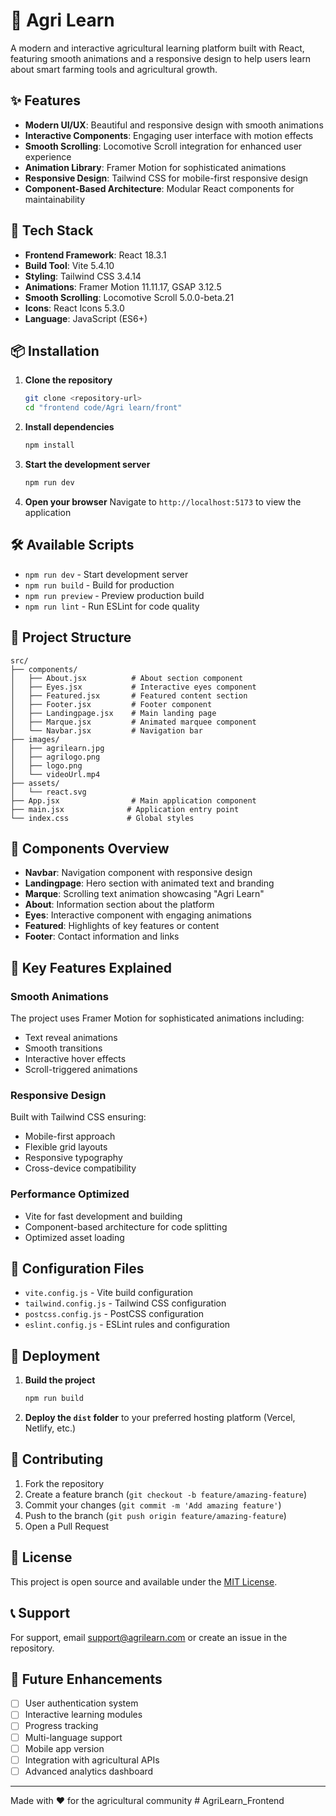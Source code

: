 # 🌱 Agri Learn

A modern and interactive agricultural learning platform built with React, featuring smooth animations and a responsive design to help users learn about smart farming tools and agricultural growth.

## ✨ Features

- **Modern UI/UX**: Beautiful and responsive design with smooth animations
- **Interactive Components**: Engaging user interface with motion effects
- **Smooth Scrolling**: Locomotive Scroll integration for enhanced user experience
- **Animation Library**: Framer Motion for sophisticated animations
- **Responsive Design**: Tailwind CSS for mobile-first responsive design
- **Component-Based Architecture**: Modular React components for maintainability

## 🚀 Tech Stack

- **Frontend Framework**: React 18.3.1
- **Build Tool**: Vite 5.4.10
- **Styling**: Tailwind CSS 3.4.14
- **Animations**: Framer Motion 11.11.17, GSAP 3.12.5
- **Smooth Scrolling**: Locomotive Scroll 5.0.0-beta.21
- **Icons**: React Icons 5.3.0
- **Language**: JavaScript (ES6+)

## 📦 Installation

1. **Clone the repository**
   ```bash
   git clone <repository-url>
   cd "frontend code/Agri learn/front"
   ```

2. **Install dependencies**
   ```bash
   npm install
   ```

3. **Start the development server**
   ```bash
   npm run dev
   ```

4. **Open your browser**
   Navigate to `http://localhost:5173` to view the application

## 🛠️ Available Scripts

- `npm run dev` - Start development server
- `npm run build` - Build for production
- `npm run preview` - Preview production build
- `npm run lint` - Run ESLint for code quality

## 📁 Project Structure

```
src/
├── components/
│   ├── About.jsx          # About section component
│   ├── Eyes.jsx           # Interactive eyes component
│   ├── Featured.jsx       # Featured content section
│   ├── Footer.jsx         # Footer component
│   ├── Landingpage.jsx    # Main landing page
│   ├── Marque.jsx         # Animated marquee component
│   └── Navbar.jsx         # Navigation bar
├── images/
│   ├── agrilearn.jpg
│   ├── agrilogo.png
│   ├── logo.png
│   └── videoUrl.mp4
├── assets/
│   └── react.svg
├── App.jsx                # Main application component
├── main.jsx              # Application entry point
└── index.css             # Global styles
```

## 🎨 Components Overview

- **Navbar**: Navigation component with responsive design
- **Landingpage**: Hero section with animated text and branding
- **Marque**: Scrolling text animation showcasing "Agri Learn"
- **About**: Information section about the platform
- **Eyes**: Interactive component with engaging animations
- **Featured**: Highlights of key features or content
- **Footer**: Contact information and links

## 🌟 Key Features Explained

### Smooth Animations
The project uses Framer Motion for sophisticated animations including:
- Text reveal animations
- Smooth transitions
- Interactive hover effects
- Scroll-triggered animations

### Responsive Design
Built with Tailwind CSS ensuring:
- Mobile-first approach
- Flexible grid layouts
- Responsive typography
- Cross-device compatibility

### Performance Optimized
- Vite for fast development and building
- Component-based architecture for code splitting
- Optimized asset loading

## 🔧 Configuration Files

- `vite.config.js` - Vite build configuration
- `tailwind.config.js` - Tailwind CSS configuration
- `postcss.config.js` - PostCSS configuration
- `eslint.config.js` - ESLint rules and configuration

## 🚀 Deployment

1. **Build the project**
   ```bash
   npm run build
   ```

2. **Deploy the `dist` folder** to your preferred hosting platform (Vercel, Netlify, etc.)

## 🤝 Contributing

1. Fork the repository
2. Create a feature branch (`git checkout -b feature/amazing-feature`)
3. Commit your changes (`git commit -m 'Add amazing feature'`)
4. Push to the branch (`git push origin feature/amazing-feature`)
5. Open a Pull Request

## 📝 License

This project is open source and available under the [MIT License](LICENSE).

## 📞 Support

For support, email support@agrilearn.com or create an issue in the repository.

## 🎯 Future Enhancements

- [ ] User authentication system
- [ ] Interactive learning modules
- [ ] Progress tracking
- [ ] Multi-language support
- [ ] Mobile app version
- [ ] Integration with agricultural APIs
- [ ] Advanced analytics dashboard

---

Made with ❤️ for the agricultural community
#   A g r i L e a r n _ F r o n t e n d  
 